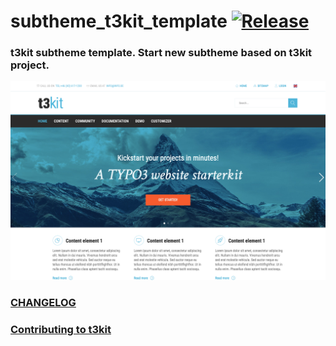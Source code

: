 # subtheme_t3kit_template [![Release](https://img.shields.io/github/release/t3kit/subtheme_t3kit_template.svg?style=flat-square)](https://github.com/t3kit/subtheme_t3kit_template/releases)

### t3kit subtheme template. Start new subtheme based on t3kit project.

![Screenshot](Meta/Screenshots/screenshot.png)

### [CHANGELOG](https://github.com/t3kit/subtheme_t3kit_template/blob/master/CHANGELOG.md)
### [Contributing to t3kit](https://github.com/t3kit/t3kit/blob/master/CONTRIBUTING.md)
